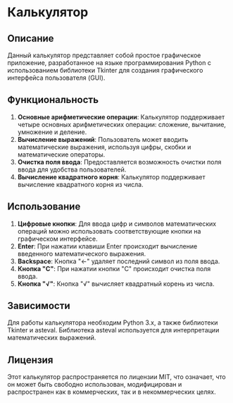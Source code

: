 # Калькулятор

## Описание
Данный калькулятор представляет собой простое графическое приложение, разработанное на языке программирования Python с использованием библиотеки Tkinter для создания графического интерфейса пользователя (GUI).

## Функциональность
1. **Основные арифметические операции**: Калькулятор поддерживает четыре основных арифметических операции: сложение, вычитание, умножение и деление.
2. **Вычисление выражений**: Пользователь может вводить математические выражения, используя цифры, скобки и математические операторы.
3. **Очистка поля ввода**: Предоставляется возможность очистки поля ввода для удобства пользователей.
4. **Вычисление квадратного корня**: Калькулятор поддерживает вычисление квадратного корня из числа.

## Использование
1. **Цифровые кнопки**: Для ввода цифр и символов математических операций можно использовать соответствующие кнопки на графическом интерфейсе.
2. **Enter**: При нажатии клавиши Enter происходит вычисление введенного математического выражения.
3. **Backspace**: Кнопка "←" удаляет последний символ из поля ввода.
4. **Кнопка "C"**: При нажатии кнопки "C" происходит очистка поля ввода.
5. **Кнопка "√"**: Кнопка "√" вычисляет квадратный корень из числа.

## Зависимости
Для работы калькулятора необходим Python 3.x, а также библиотеки Tkinter и asteval. Библиотека asteval используется для интерпретации математических выражений.

## Лицензия
Этот калькулятор распространяется по лицензии MIT, что означает, что он может быть свободно использован, модифицирован и распространен как в коммерческих, так и в некоммерческих целях.



